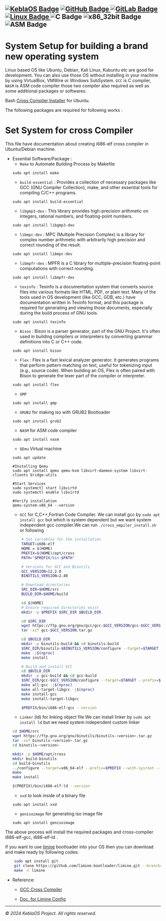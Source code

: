 [![KeblaOS Badge](https://img.shields.io/badge/Kebla-OS-maker?labelColor=red&color=blue)](https://gitlab.com/baponkar/kebla-os)
[![GitHub Badge](https://img.shields.io/badge/Fork-Me-maker?logo=GitHub&logoColor=Blue&labelColor=white&color=blue)
](https://github.com/baponkar/KeblaOS)
[![GitLab Badge](https://img.shields.io/badge/Fork-Me-maker?logo=GitLab&logoColor=Blue&labelColor=white&color=blue)
](https://gitlab.com/baponkar/KeblaOS)
[![Linux Badge](https://img.shields.io/badge/-Linux-maker?logo=linux&logoColor=black&logoSize=auto&labelColor=white&color=blue)
](https://kernel.com)
![C Badge](https://img.shields.io/badge/C-Language-maker?logo=c&logoColor=black&labelColor=white&color=blue)
![x86_32bit Badge](https://img.shields.io/badge/x86-32bit-maker?logo=intel&labelColor=white&color=blue)
![ASM Badge](https://img.shields.io/badge/ASM-Language-maker?logo=assembly&labelColor=white&color=blue)
--------------------------------------------------------------------------------------------------------------------



# System Setup for building a brand new operating system


Linux based OS like Ubuntu, Debian, Kali Linux, Kubuntu etc are good for development. You can also use those OS without installing in your machine by using VirtualBox, VMWire or Windows SubSystem. `GCC` is C compiler, `NASM` is ASM code compiler those two compiler also required as well as some additional packages or softwares.

Bash [Cross Compiler Installer](./code-examples/cross_compiler_install.sh) for Ubuntu.


The following packages are required for following works :


# Set System for cross Compiler

This file have documentation about creating i686-elf cross compiler in Ubuntu/Debian machine.




* Essential Software/Package :
    - `Make` to Automate Building Process by Makefile
    ```
    sudo apt install make
    ```
    - `build-essential` : Provides a collection of necessary packages like GCC (GNU Compiler Collection), make, and other essential tools for compiling C/C++ programs.
    ```
    sudo apt install build-essential
    ```
    - `libgmp3-dev` : This library provides high-precision arithmetic on integers, rational numbers, and floating-point numbers.
    ```
    sudo apt install libgmp3-dev
    ```
    - `libmpc-dev` : MPC (Multiple Precision Complex) is a library for complex number arithmetic with arbitrarily high precision and correct rounding of the result.
    ```
    sudo apt install libmpc-dev
    ```
    - `libmpfr-dev` : MPFR is a C library for multiple-precision floating-point computations with correct rounding.
    ```
    sudo apt install libmpfr-dev
    ```
    - `texinfo` : Texinfo is a documentation system that converts source files into various formats like HTML, PDF, or plain text.
    Many of the tools used in OS development (like GCC, GDB, etc.) have documentation written in Texinfo format, and this package is required for generating and viewing those documents, especially during the build process of GNU tools.
    ```
    sudo apt install texinfo
    ```
    - `Bison` : Bison is a parser generator, part of the GNU Project. It's often used in building compilers or interpreters by converting grammar definitions into C or C++ code.
    ```
    sudo apt install bison
    ```
    - `Flex` : Flex is a fast lexical analyzer generator. It generates programs that perform pattern matching on text, useful for tokenizing input (e.g., source code).
    When building an OS, Flex is often paired with Bison to generate the lexer part of the compiler or interpreter.
    ```
    sudo apt install flex
    ```
    - `GMP`
    ```
    sudo apt install gmp
    ```
    - `GRUB2` for making iso with GRUB2 Bootloader
    ```
    sudo apt install grub2
    ```
    - `NASM` for ASM code compiler
    ```
    sudo apt install nasm
    ```
    - `QEmu`  Virtual machine 
    ```
    sudo apt update

    #Installing Qemu
    sudo apt install qemu qemu-kvm libvirt-daemon-system libvirt-clients bridge-utils

    #Start Services
    sudo systemctl start libvirtd
    sudo systemctl enable libvirtd

    #Verify installation
    qemu-system-x86_64 --version
    ```
    - `GCC` for C,C++,Fortran Code Compiler. We can install gcc by `sudo apt install gcc` but which is system dependent but we want system independent gcc compiler.We can run `./cross_ompiler_install.sh` or following 
    ```bash
        # Set variables for the installation
        TARGET=i686-elf
        HOME = $(HOME)
        PREFIX=$(HOME)/opt/cross
        PATH="$PREFIX/bin:$PATH"

        # Versions for GCC and Binutils
        GCC_VERSION=12.2.0
        BINUTILS_VERSION=2.40

        # Download directories
        SRC_DIR=$HOME/src
        BUILD_DIR=$HOME/build

        cd $(HOME)
        # Ensure required directories exist
        mkdir -p $PREFIX $SRC_DIR $BUILD_DIR

        cd $SRC_DIR
        wget https://ftp.gnu.org/gnu/gcc/gcc-$GCC_VERSION/gcc-$GCC_VERSION.tar.gz
        tar -xzf gcc-$GCC_VERSION.tar.gz

        cd $BUILD_DIR
        mkdir -p binutils-build && cd binutils-build
        $SRC_DIR/binutils-$BINUTILS_VERSION/configure --target=$TARGET --prefix=$PREFIX --with-sysroot --disable-nls --disable-werror
        make -j$(nproc)
        make install

        # Build and install GCC
        cd $BUILD_DIR
        mkdir -p gcc-build && cd gcc-build
        $SRC_DIR/gcc-$GCC_VERSION/configure --target=$TARGET --prefix=$PREFIX --disable-nls --enable-languages=c,c++ --without-headers
        make all-gcc -j$(nproc)
        make all-target-libgcc -j$(nproc)
        make install-gcc
        make install-target-libgcc

        $PREFIX/bin/i686-elf-gcc --version
    ```
    - `Linker` (ld) for linking object file We can install linker by `sudo apt install ld` but we need system independent custom linker
    ```bash
    cd $HOME/src
    wget https://ftp.gnu.org/gnu/binutils/binutils-<version>.tar.gz
    tar -xvf binutils-<version>.tar.gz
    cd binutils-<version>

    mkdir -p $HOME/opt/cross
    mkdir build-binutils
    cd build-binutils
    ../configure --target=x86_64-elf --prefix=$PREFIX --with-sysroot --disable-nls --disable-werror
    make
    make install

    $(PREFIX)/bin/i686-elf-ld --version
    ```
    - `xxd` to look inside of a binary file
    ```
    sudo apt install xxd
    ```
    - `genisoimage` for generating iso image file
    ```
    sudo apt install genisoimage
    ```

The above process will install the required packages and cross-compiler i686-elf-gcc, i686-elf-ld .

If you want to use [limine](https://github.com/limine-bootloader/limine) bootloader into your OS then you can download and make ready by following codes:

```bash
    sudo apt install git
    git clone https://github.com/limine-bootloader/limine.git --branch=v8.x-binary --depth=1
	make -C limine
```

* Reference:
    - [GCC Cross Compiler](https://wiki.osdev.org/GCC_Cross-Compiler)
    
    - [Doc. for Limine Config](https://github.com/limine-bootloader/limine/blob/v8.x/PROTOCOL.md#kernel-address-feature)


-------------------------------------------------------
*© 2024 KeblaOS Project. All rights reserved.*
